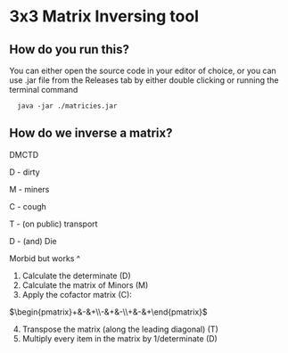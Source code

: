 # 3x3 Matrix Inversing tool

## How do you run this?
You can either open the source code in your editor of choice, or you can use .jar file from the Releases tab by either double clicking or running the terminal command
```shell
  java -jar ./matricies.jar
```
## How do we inverse a matrix?
DMCTD

D - dirty

M - miners

C - cough

T - (on public) transport 

D - (and) Die

Morbid but works ^

1. Calculate the determinate (D)
2. Calculate the matrix of Minors (M)
3. Apply the cofactor matrix (C):

$\begin{pmatrix}+&-&+\\-&+&-\\+&-&+\end{pmatrix}$

4. Transpose the matrix (along the leading diagonal) (T)
5. Multiply every item in the matrix by 1/determinate (D)
